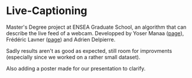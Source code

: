 # Live-Captioning
Master's Degree project at ENSEA Graduate School, an algorithm that can describe the live feed of a webcam. Developped by Yoser Manaa ([page](https://www.linkedin.com/in/yoser-manaa-16204b134/)), Frédéric Lavner ([page](https://www.linkedin.com/in/fr%C3%A9d%C3%A9ric-lavner/)) and Adrien Delpierre.

Sadly results aren't as good as expected, still room for improvments (especially since we worked on a rather small dataset).

Also adding a poster made for our presentation to clarify.
